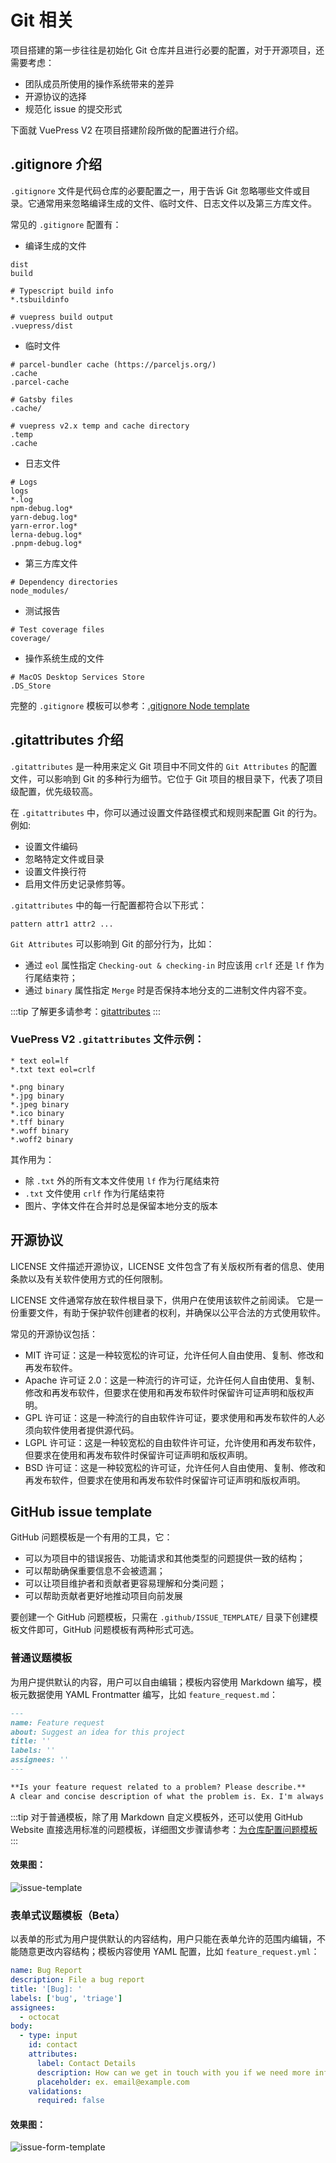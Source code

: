 # Git 相关

项目搭建的第一步往往是初始化 Git 仓库并且进行必要的配置，对于开源项目，还需要考虑：

- 团队成员所使用的操作系统带来的差异
- 开源协议的选择
- 规范化 issue 的提交形式

下面就 VuePress V2 在项目搭建阶段所做的配置进行介绍。

## .gitignore 介绍

`.gitignore` 文件是代码仓库的必要配置之一，用于告诉 Git 忽略哪些文件或目录。它通常用来忽略编译生成的文件、临时文件、日志文件以及第三方库文件。

常见的 `.gitignore` 配置有：

- 编译生成的文件

```
dist
build

# Typescript build info
*.tsbuildinfo

# vuepress build output
.vuepress/dist
```

- 临时文件

```
# parcel-bundler cache (https://parceljs.org/)
.cache
.parcel-cache

# Gatsby files
.cache/

# vuepress v2.x temp and cache directory
.temp
.cache
```

- 日志文件

```
# Logs
logs
*.log
npm-debug.log*
yarn-debug.log*
yarn-error.log*
lerna-debug.log*
.pnpm-debug.log*
```

- 第三方库文件

```
# Dependency directories
node_modules/
```

- 测试报告

```
# Test coverage files
coverage/
```

- 操作系统生成的文件

```
# MacOS Desktop Services Store
.DS_Store
```

完整的 `.gitignore` 模板可以参考：[.gitignore Node template](https://github.com/github/gitignore/blob/main/Node.gitignore)

## .gitattributes 介绍

`.gitattributes` 是一种用来定义 Git 项目中不同文件的 `Git Attributes` 的配置文件，可以影响到 Git 的多种行为细节。它位于 Git 项目的根目录下，代表了项目级配置，优先级较高。

在 `.gitattributes` 中，你可以通过设置文件路径模式和规则来配置 Git 的行为。例如:

- 设置文件编码
- 忽略特定文件或目录
- 设置文件换行符
- 启用文件历史记录修剪等。

`.gitattributes` 中的每一行配置都符合以下形式：

```
pattern attr1 attr2 ...
```

`Git Attributes` 可以影响到 Git 的部分行为，比如：

- 通过 `eol` 属性指定 `Checking-out & checking-in` 时应该用 `crlf` 还是 `lf` 作为行尾结束符；
- 通过 `binary` 属性指定 `Merge` 时是否保持本地分支的二进制文件内容不变。

:::tip
了解更多请参考：[gitattributes](https://git-scm.com/docs/gitattributes)
:::

### VuePress V2 `.gitattributes` 文件示例：

```
* text eol=lf
*.txt text eol=crlf

*.png binary
*.jpg binary
*.jpeg binary
*.ico binary
*.tff binary
*.woff binary
*.woff2 binary
```

其作用为：

- 除 `.txt` 外的所有文本文件使用 `lf` 作为行尾结束符
- `.txt` 文件使用 `crlf` 作为行尾结束符
- 图片、字体文件在合并时总是保留本地分支的版本

## 开源协议

LICENSE 文件描述开源协议，LICENSE 文件包含了有关版权所有者的信息、使用条款以及有关软件使用方式的任何限制。

LICENSE 文件通常存放在软件根目录下，供用户在使用该软件之前阅读。 它是一份重要文件，有助于保护软件创建者的权利，并确保以公平合法的方式使用软件。

常见的开源协议包括：

- MIT 许可证：这是一种较宽松的许可证，允许任何人自由使用、复制、修改和再发布软件。
- Apache 许可证 2.0：这是一种流行的许可证，允许任何人自由使用、复制、修改和再发布软件，但要求在使用和再发布软件时保留许可证声明和版权声明。
- GPL 许可证：这是一种流行的自由软件许可证，要求使用和再发布软件的人必须向软件使用者提供源代码。
- LGPL 许可证：这是一种较宽松的自由软件许可证，允许使用和再发布软件，但要求在使用和再发布软件时保留许可证声明和版权声明。
- BSD 许可证：这是一种较宽松的许可证，允许任何人自由使用、复制、修改和再发布软件，但要求在使用和再发布软件时保留许可证声明和版权声明。

## GitHub issue template

GitHub 问题模板是一个有用的工具，它：

- 可以为项目中的错误报告、功能请求和其他类型的问题提供一致的结构；
- 可以帮助确保重要信息不会被遗漏；
- 可以让项目维护者和贡献者更容易理解和分类问题；
- 可以帮助贡献者更好地推动项目向前发展

要创建一个 GitHub 问题模板，只需在 `.github/ISSUE_TEMPLATE/` 目录下创建模板文件即可，GitHub 问题模板有两种形式可选。

### 普通议题模板

为用户提供默认的内容，用户可以自由编辑；模板内容使用 Markdown 编写，模板元数据使用 YAML Frontmatter 编写，比如 `feature_request.md`：

```md
---
name: Feature request
about: Suggest an idea for this project
title: ''
labels: ''
assignees: ''
---

**Is your feature request related to a problem? Please describe.**
A clear and concise description of what the problem is. Ex. I'm always frustrated when [...]
```

:::tip
对于普通模板，除了用 Markdown 自定义模板外，还可以使用 GitHub Website 直接选用标准的问题模板，详细图文步骤请参考：[为仓库配置问题模板](https://docs.github.com/zh/communities/using-templates-to-encourage-useful-issues-and-pull-requests/configuring-issue-templates-for-your-repository)
:::

#### 效果图：

![issue-template](/images/vuepress-source-code-research/issue-template.png)

### 表单式议题模板（Beta）

以表单的形式为用户提供默认的内容结构，用户只能在表单允许的范围内编辑，不能随意更改内容结构；模板内容使用 YAML 配置，比如 `feature_request.yml`：

```yml
name: Bug Report
description: File a bug report
title: '[Bug]: '
labels: ['bug', 'triage']
assignees:
  - octocat
body:
  - type: input
    id: contact
    attributes:
      label: Contact Details
      description: How can we get in touch with you if we need more info?
      placeholder: ex. email@example.com
    validations:
      required: false
```

#### 效果图：

![issue-form-template](/images/vuepress-source-code-research/issue-form-template.png)
